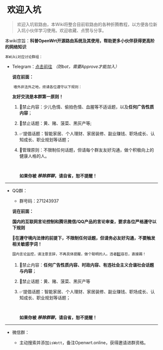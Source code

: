 #  欢迎入坑



> 欢迎入坑软路由，本Wiki将整合目前软路由的各种折腾教程，以方便各位新入坑小伙伴学习使用。欢迎收藏、点赞与分享。

本wiki宗旨：**科普OpenWrt开源路由系统及其使用，帮助更多小伙伴获得更高阶的网络知识**

`本Wiki对应讨论群组：`


- Telegram：[点击前往](https://t.me/+5DJxkY8ZB-kzNzRl)  *（防bot，需要Approve才能加入）*

  **说在前面：**

  ​	`墙外非法外之地，烦请各位遵守以下规则：`

  **友好交流是本群第一原则！**
  
  1. 🚫禁止内容：少儿色情、偷拍色情、血腥等不适话题，以及**任何广告性质内容**；
  
  2. 🚫禁止话题：黄、赌、菠菜、黑灰产等;
  
  3. ✅提倡话题：智能家居、个人理财、家居装修、副业赚钱、职场成长、认知成长、职业规划等话题；
  
  4. 🥇管理原则：不限制任何话题，但请每个群友友好沟通，做个积极向上的健康人格的人。
  
     <br>
  
     **如果你被 *移除群聊*，请自省，恕不提醒！**
  
     

<hr>

- QQ群：

  - 群号码：271243937

    
  
  
  **说在前面：**
  
  **国内的互联网言论控制和腾讯微信/QQ产品的言论审查，要求各位严格遵守以下规则**
  
  **🥇在遵守境内法律的前提下，不限制任何话题，但请务必友好沟通，不要触发相关敏感字词！**
  
  `国内言论监控，请注意言辞，不再具体提醒，做个聪明的人。违者0️⃣容忍，直接踢！`
  
  1. 🚫禁止内容：**任何广告性质内容、时政内容、有违社会主义合谐社会话题与内容**；
  
  2. 🚫禁止话题：黄、赌、菠菜、黑灰产等
  
  3. ✅提倡话题：智能家居、个人理财、家居装修、副业赚钱、职场成长、认知成长、职业规划等话题；
  
     <br>
  
     **如果你被 *移除群聊*，请自省，恕不提醒！**

<hr>

- 微信群：

  - 主动搜索并添加`isWott`，备注Openwrt.online，获得邀请进群资格。
  
    
  
  ​		

